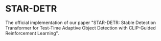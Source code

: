 # STAR-DETR
The official implementation of our paper "STAR-DETR: Stable Detection Transformer for Test-Time Adaptive Object Detection with CLIP-Guided Reinforcement Learning".
